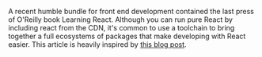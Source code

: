 A recent humble bundle for front end development contained the last press of O'Reilly book Learning React.  Although you can run pure React by including react from
the CDN, it's common to use a toolchain to bring together a full ecosystems of packages that make developing with React easier.
This article is heavily inspired by <a href="https://blog.usejournal.com/creating-a-react-app-from-scratch-f3c693b84658"/>this blog post</a>.